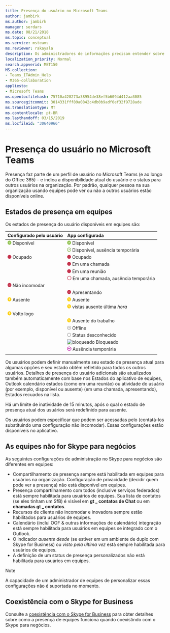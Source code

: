 ```yaml
---
title: Presença do usuário no Microsoft Teams
author: jambirk
ms.author: jambirk
manager: serdars
ms.date: 08/21/2018
ms.topic: conceptual
ms.service: msteams
ms.reviewer: rakayala
description: Os administradores de informações precisam entender sobre a presença em equipes.
localization_priority: Normal
search.appverid: MET150
MS.collection:
- Teams_ITAdmin_Help
- M365-collaboration
appliesto:
- Microsoft Teams
ms.openlocfilehash: 75710a428273a38954de38ef5b6094d412aa3085
ms.sourcegitcommit: 3014331fff89a0842c4db0b9adf0ef32f9728ade
ms.translationtype: MT
ms.contentlocale: pt-BR
ms.lasthandoff: 03/15/2019
ms.locfileid: "30640966"
---
```

# <a name="user-presence-in-teams"></a>Presença do usuário no Microsoft Teams

Presença faz parte de um perfil de usuário no Microsoft Teams (e ao longo do Office 365) – e indica a disponibilidade atual do usuário e o status para outros usuários na organização. Por padrão, qualquer pessoa na sua organização usando equipes pode ver ou não a outros usuários estão disponíveis online.

## <a name="presence-states-in-teams"></a>Estados de presença em equipes

Os estados de presença do usuário disponíveis em equipes são:

|Configurado pelo usuário|App configurada|
|:--- |:---|
| ![Presença disponíveis](media/Presence_Available.png) Disponível|![Presença disponíveis](media/Presence_Available.png) Disponível|
|| ![oof disponível](media/Presence_Available_OOF.png) Disponível, ausência temporária |
|  ![Ocupado](media/Presence_Busy.png) Ocupado |  ![Ocupado](media/Presence_Busy.png) Ocupado  |
|| ![Ocupado](media/Presence_Busy.png) Em uma chamada|
|| ![Ocupado](media/Presence_Busy.png) Em uma reunião |
|| ![oof ocupado](media/Presence_Busy_OOF.png) Em uma chamada, ausência temporária|
|  ![Não incomodar](media/Presence_DND.png) Não incomodar ||
|| ![Não incomodar](media/Presence_DND.png) Apresentando|
| ![ausente](media/Presence_Away.png) Ausente| ![ausente](media/Presence_Away.png) Ausente|
|| ![ausente](media/Presence_Away.png) vistas ausente última *hora*|
|![ausente](media/Presence_Away.png) Volto logo| |
|| ![ausente](media/Presence_Away.png)  Ausente do trabalho|
|| ![Offline](media/Presence_Offline.png) Offline |
|| ![desconhecido](media/Presence_Unknown.png) Status desconhecido|
||![bloqueado](media/Presence_Blocked.png) Bloqueado |
|| ![Ausência temporária](media/Presence_OOF.png) Ausência temporária|
|||
 
Os usuários podem definir manualmente seu estado de presença atual para algumas opções e seu estado obtém refletido para todos os outros usuários. Detalhes de presença do usuário adicionais são atualizados também automaticamente com base nos Estados do aplicativo de equipes, Outlook calendário estados (como em uma reunião) ou atividade do usuário (por exemplo, disponível ou ausente) (em uma chamada, apresentando), Estados recuados na lista.

Há um limite de inatividade de 15 minutos, após o qual o estado de presença atual dos usuários será redefinido para ausente.

Os usuários podem especificar que podem ser acessadas pelo (contatá-los substituindo uma configuração não incomodar). Essas configurações estão disponíveis no aplicativo.

## <a name="teams-is-not-skype-for-business"></a>As equipes não for Skype para negócios

As seguintes configurações de administração no Skype para negócios são diferentes em equipes:
- Compartilhamento de presença sempre está habilitada em equipes para usuários na organização. Configuração de privacidade (decidir quem pode ver a presença) não está disponível em equipes.
- Presença compartilhamento com todos (inclusive serviços federados) está sempre habilitada para usuários de equipes. Sua lista de contatos (se eles tinham um SfB) é visível em **gt _ contatos de Chat** ou em **chamadas gt _ contatos**.
- Recursos de cliente não incomodar e inovadora sempre estão habilitados para usuários de equipes.
- Calendário (inclui OOF & outras informações de calendário) integração está sempre habilitada para usuários em equipes se integrado com o Outlook.
- O indicador *ausente desde* (se estiver em um ambiente de duplo com Skype for Business) ou *visto pela última vez* está sempre habilitada para usuários de equipes.
- A definição de um status de presença personalizados não está habilitada para usuários em equipes.

> [!NOTE]
> A capacidade de um administrador de equipes de personalizar essas configurações não é suportada no momento.


## <a name="coexistence-with-skype-for-business"></a>Coexistência com o Skype for Business

Consulte a [coexistência com o Skype for Business](coexistence-chat-calls-presence.md) para obter detalhes sobre como a presença de equipes funciona quando coexistindo com o Skype para negócios. 